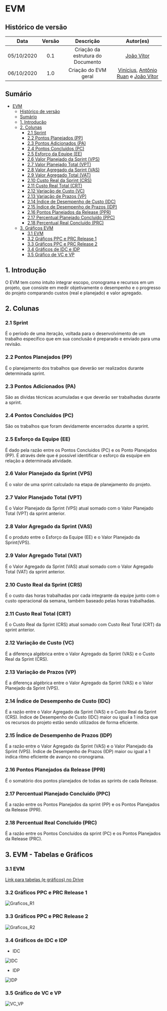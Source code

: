 # EVM

## Histórico de versão

|   Data    | Versão | Descrição            | Autor(es)  |
|   :-:     |  :-:   |  :-:                 |  :-:       |
| 05/10/2020|  0.1   | Criação da estrutura do Documento | [João Vítor](https://github.com/joaovitorml) |
| 06/10/2020 | 1.0 | Criação do EVM geral | [Vinícius](https://github.com/faco400), [Antônio Ruan](https://github.com/RuanMoura) e [João Vítor](https://github.com/joaovitorml)

## Sumário

- [EVM](#evm)
  - [Histórico de versão](#histórico-de-versão)
  - [Sumário](#sumário)
  - [1. Introdução](#1-introdução)
  - [2. Colunas](#2-colunas)
    - [2.1 Sprint](#21-sprint)
    - [2.2 Pontos Planejados (PP)](#22-pontos-planejados-pp)
    - [2.3 Pontos Adicionados (PA)](#23-pontos-adicionados-pa)
    - [2.4 Pontos Concluídos (PC)](#24-pontos-concluídos-pc)
    - [2.5 Esforço da Equipe (EE)](#25-esforço-da-equipe-ee)
    - [2.6 Valor Planejado da Sprint (VPS)](#26-valor-planejado-da-sprint-vps)
    - [2.7 Valor Planejado Total (VPT)](#27-valor-planejado-total-vpt)
    - [2.8 Valor Agregado da Sprint (VAS)](#28-valor-agregado-da-sprint-vas)
    - [2.9 Valor Agregado Total (VAT)](#29-valor-agregado-total-vat)
    - [2.10 Custo Real da Sprint (CRS)](#210-custo-real-da-sprint-crs)
    - [2.11 Custo Real Total (CRT)](#211-custo-real-total-crt)
    - [2.12 Variação de Custo (VC)](#212-variação-de-custo-vc)
    - [2.13 Variação de Prazos (VP)](#213-variação-de-prazos-vp)
    - [2.14 Índice de Desempenho de Custo (IDC)](#214-índice-de-desempenho-de-custo-idc)
    - [2.15 Índice de Desempenho de Prazos (IDP)](#215-índice-de-desempenho-de-prazos-idp)
    - [2.16 Pontos Planejados da Release (PPR)](#216-pontos-planejados-da-release-ppr)
    - [2.17 Percentual Planejado Concluído (PPC)](#217-percentual-planejado-concluido-ppc)
    - [2.18 Percentual Real Concluído (PRC)](#218-percentual-real-conluido-prc)
  - [3. Gráficos EVM](#3-gráficos-evm)
    - [3.1 EVM](#31-evm)
    - [3.2 Gráficos PPC e PRC Release 1](#32-)
    - [3.3 Gráficos PPC e PRC Release 2](#33-)
    - [3.4 Gráficos de IDC e IDP](#34-)
    - [3.5 Gráfico de VC e VP](#35-)


## 1. Introdução

O EVM tem como intuito integrar escopo, cronograma e recursos em um projeto, que consiste em medir objetivamente o desempenho e o progresso do projeto comparando custos (real e planejado) e valor agregado.

## 2. Colunas

### 2.1 Sprint

É o período de uma iteração, voltada para o desenvolvimento de um trabalho específico que em sua conclusão é preparado e enviado para uma revisão.

### 2.2 Pontos Planejados (PP)

É o planejamento dos trabalhos que deverão ser realizados durante determinada sprint.

### 2.3 Pontos Adicionados (PA)

São as dívidas técnicas acumuladas e que deverão ser trabalhadas durante a sprint.

### 2.4 Pontos Concluídos (PC)

São os trabalhos que foram devidamente encerrados durante a sprint.

### 2.5 Esforço da Equipe (EE)

É dado pela razão entre os Pontos Concluidos (PC) e os Ponto Planejados (PP). É através dele que é possível identificar o esforço da esquipe em relação a determinada atividade.

### 2.6 Valor Planejado da Sprint (VPS)

É o valor de uma sprint calculado na etapa de planejamento do projeto.

### 2.7 Valor Planejado Total (VPT)

É o Valor Planejado da Sprint (VPS) atual somado com o Valor Planejado Total (VPT) da sprint anterior.

### 2.8 Valor Agregado da Sprint (VAS)

É o produto entre o Esforço da Equipe (EE) e o Valor Planejado da Sprint(VPS).

### 2.9 Valor Agregado Total (VAT)

É o Valor Agregado da Sprint (VAS) atual somado com o Valor Agregado Total (VAT) da sprint anterior.

### 2.10 Custo Real da Sprint (CRS)

É o custo das horas trabalhadas por cada integrante da equipe junto com o custo operacional da semana, também baseado pelas horas trabalhadas.

### 2.11 Custo Real Total (CRT)

É o Custo Real da Sprint (CRS) atual somado com Custo Real Total (CRT) da sprint anterior.

### 2.12 Variação de Custo (VC)

É a diferença algébrica entre o Valor Agregado da Sprint (VAS) e o Custo Real da Sprint (CRS).

### 2.13 Variação de Prazos (VP)

É a diferença algébrica entre o Valor Agregado da Sprint (VAS) e o Valor Planejado da Sprint (VPS).

### 2.14 Índice de Desempenho de Custo (IDC)

É a razão entre o Valor Agregado da Sprint (VAS) e o Custo Real da Sprint (CRS). Índice de Desempenho de Custo (IDC) maior ou igual a 1 indica que os recursos do projeto estão sendo utilizados de forma eficiente.

### 2.15 Índice de Desempenho de Prazos (IDP)

É a razão entre o Valor Agregado da Sprint (VAS) e o Valor Planejado da Sprint (VPS). Índice de Desempenho de Prazos (IDP) maior ou igual a 1 indica ritmo eficiente de avanço no cronograma.

### 2.16 Pontos Planejados da Release (PPR)

É o somatório dos pontos planejados de todas as sprints de cada Release.

### 2.17 Percentual Planejado Concluído (PPC)

É a razão entre os Pontos Planejados da sprint (PP)
e os Pontos Planejados da Release (PPR).

### 2.18 Percentual Real Concluído (PRC)

É a razão entre os Pontos Concluídos da sprint (PC) e os Pontos Planejados da Release (PRC).

## 3. EVM - Tabelas e Gráficos

### 3.1 EVM

[Link para tabelas (e gráficos) no Drive](https://docs.google.com/spreadsheets/d/10vuSwLs7cobxasd3mzD6sRaPbNAktppWo2tsntIRbpQ/edit#gid=0)

### 3.2 Gráficos PPC e PRC Release 1

![Graficos_R1](img/grafico_R1.jpg)

### 3.3 Gráficos PPC e PRC Release 2

![Graficos_R2](img/grafico_R2.jpg)

### 3.4 Gráficos de IDC e IDP

- IDC

![IDC](img/grafico_IDC.jpg)

- IDP

![IDP](img/grafico_IDP.jpg)

### 3.5 Gráfico de VC e VP

![VC_VP](img/graficos_VC_VP.jpg)

